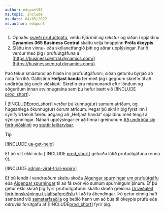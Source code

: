```yaml
---
author: edupont04
ms.topic: include
ms.date: 04/05/2022
ms.author: edupont
---
```

1. Opnaðu [svæði prufuútgáfu](https://go.microsoft.com/fwlink/?linkid=847861), veldu *Fjármál og rekstur* og síðan í spjaldinu **Dynamics 365 Business Central** skaltu velja hnappinn **Prófa ókeypis**.  
2. Sláðu inn vinnu- eða skólanetfangið þitt og aðrar upplýsingar. Farið verður með þig í prufuútgáfuna á [https://businesscentral.dynamics.com/](https://businesscentral.dynamics.com/).  

Það tekur smástund að hlaða inn prufuútgáfunni, síðan geturðu byrjað að nota forritið. Gátlistinn **Hefjast handa** fer með þig í gegnum skrefin til að undirbúa þig undir viðskipti. Skrefin eru mismunandi eftir löndum og aðgerðum innan atvinnugreina sem þú hefur bætt við [!INCLUDE [prod_short](prod_short.md)].  

Í [!INCLUDE[prod_short](prod_short.md)] verður þú kunnug(ur) sumum atriðum, og hugsanlega ókunnug(ur) öðrum atriðum. Þegar þú skráir þig fyrst inn í sýnifyrirtækið færðu aðgang að „Hefjast handa“ spjaldinu með tengil á sýnikynningar. Nánari upplýsingar er að finna í greinunum [Að undirbúa sig fyrir viðskipti](../ui-get-ready-business.md) og [stuttir leiðarvísar](../quick-start-business-central.md).  

> [!TIP]
> [!INCLUDE [ua-get-help](ua-get-help.md)]

Ef þú vilt ekki nota [!INCLUDE [prod_short](prod_short.md)] geturðu látið prufuútgáfuna renna út.  

[!INCLUDE [admin-viral-trial-expiry](admin-viral-trial-expiry.md)]

Ef þú lendir í vandræðum skaltu skoða [Algengar spurningar um prufuútgáfu](../trial-faq.md) eða [Algengar spurningar](../across-faq.yml) til að fá svör við sumum spurningum þínum. Ef þú getur ekki skráð þig fyrir prufuútgáfunni skaltu skoða greinina [Úrræðaleit fyrir innskráningu í sjálfsafgreiðslu](../ui-troubleshoot-self-signup.md) til að fá ábendingar. Þú getur einnig haft samband við [samstarfsaðila](/dynamics365/business-central/across-faq#how-do-i-find-a-reselling-partner) og beðið hann um að búa til ókeypis prufu eða öðruvísi forútgáfu af [!INCLUDE[prod_short](prod_short.md)] fyrir þig.  
